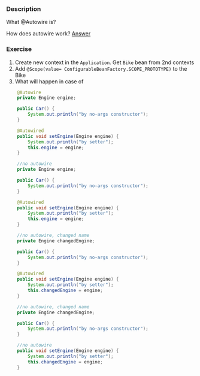 ### Description

What @Autowire is?

How does autowire work? [Answer](https://docs.spring.io/spring/docs/5.1.2.RELEASE/spring-framework-reference/core.html#beans-factory-autowire)

### Exercise
1. Create new context in the `Application`. Get `Bike` bean from 2nd contexts
2. Add ```@Scope(value= ConfigurableBeanFactory.SCOPE_PROTOTYPE)``` to the Bike
3. What will happen in case of

```java
    @Autowire
    private Engine engine;

    public Car() {
        System.out.println("by no-args constructor");
    }

    @Autowired
    public void setEngine(Engine engine) {
        System.out.println("by setter");
        this.engine = engine;
    }
```


```java
    //no autowire
    private Engine engine;

    public Car() {
        System.out.println("by no-args constructor");
    }

    @Autowired
    public void setEngine(Engine engine) {
        System.out.println("by setter");
        this.engine = engine;
    }
```

```java
    //no autowire, changed name
    private Engine changedEngine;

    public Car() {
        System.out.println("by no-args constructor");
    }

    @Autowired
    public void setEngine(Engine engine) {
        System.out.println("by setter");
        this.changedEngine = engine;
    }
```

```java
    //no autowire, changed name
    private Engine changedEngine;

    public Car() {
        System.out.println("by no-args constructor");
    }

    //no autowire
    public void setEngine(Engine engine) {
        System.out.println("by setter");
        this.changedEngine = engine;
    }
```
